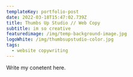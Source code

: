 ```yaml
---
templateKey: portfolio-post
date: 2022-03-18T15:47:02.739Z
title: Thumbs Up Studio // Web Copy
subtitle: im so creative
featuredimage: /img/temp-background-image.jpg
logoWhite: /img/thumbsupstudio-color.jpg
tags:
  - website copywriting
---
```

Write my conetent here.